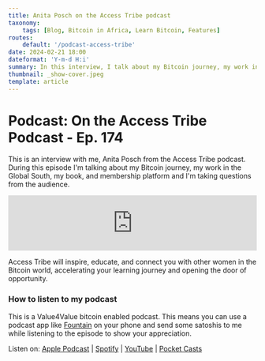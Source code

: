 ```yaml
---
title: Anita Posch on the Access Tribe podcast
taxonomy:
    tags: [Blog, Bitcoin in Africa, Learn Bitcoin, Features]
routes:
    default: '/podcast-access-tribe'
date: 2024-02-21 18:00
dateformat: 'Y-m-d H:i'
summary: In this interview, I talk about my Bitcoin journey, my work in the Global South, my book, and membership platform.
thumbnail: _show-cover.jpeg
template: article
---
```


# Podcast: On the Access Tribe Podcast - Ep. 174

This is an interview with me, Anita Posch from the Access Tribe podcast. During this episode I'm talking about my Bitcoin journey, my work in the Global South, my book, and membership platform and I'm taking questions from the audience.

<iframe width="100%" height="112" frameborder="0" scrolling="no" style="width: 100%; height: 112px;  overflow: hidden;" src="https://btcpodcasting.com/@anitaposch/episodes/podcast-access-tribe/embed/dark"></iframe>

Access Tribe will inspire, educate, and connect you with other women in the Bitcoin world, accelerating your learning journey and opening the door of opportunity.

### How to listen to my podcast

This is a Value4Value bitcoin enabled podcast. This means you can use a podcast app like [Fountain](https://fountain.fm) on your phone and send some satoshis to me while listening to the episode to show your appreciation. 

Listen on: [Apple Podcast](https://podcasts.apple.com/at/podcast/the-anita-posch-show-a-bitcoin-only-podcast/id1432576313) | [Spotify](https://open.spotify.com/show/0EJu3cMWF0AMxeO8NMH71z) | [YouTube](https://www.youtube.com/playlist?list=PL2zepPkogWotoUrb4T2XjLHa3SGHT5IX-) | [Pocket Casts](https://pca.st/YYPf) 


